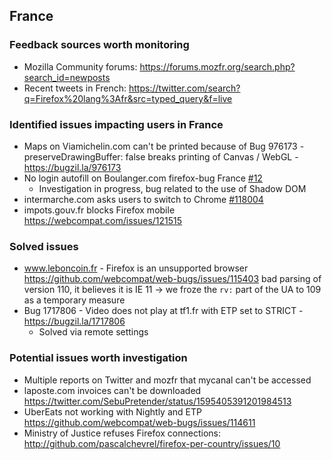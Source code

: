 ## France

### Feedback sources worth monitoring
* Mozilla Community forums: https://forums.mozfr.org/search.php?search_id=newposts
* Recent tweets in French: https://twitter.com/search?q=Firefox%20lang%3Afr&src=typed_query&f=live

### Identified issues impacting users in France
* Maps on Viamichelin.com can't be printed because of Bug 976173 - preserveDrawingBuffer: false breaks printing of Canvas / WebGL - https://bugzil.la/976173
* No login autofill on Boulanger.com firefox-bug France [#12](https://github.com/pascalchevrel/firefox-per-country/issues/12)
  - Investigation in progress, bug related to the use of Shadow DOM 
* intermarche.com asks users to switch to Chrome [#118004](https://webcompat.com/issues/118004)
* impots.gouv.fr blocks Firefox mobile https://webcompat.com/issues/121515

### Solved issues
* www.leboncoin.fr - Firefox is an unsupported browser https://github.com/webcompat/web-bugs/issues/115403 bad parsing of version 110, it believes it is IE 11 -> we froze the `rv:` part of the UA to 109 as a temporary measure
* Bug 1717806 - Video does not play at tf1.fr with ETP set to STRICT - https://bugzil.la/1717806
    - Solved via remote settings

### Potential issues worth investigation
* Multiple reports on Twitter and mozfr that mycanal can't be accessed
* laposte.com invoices can't be downloaded https://twitter.com/SebuPretender/status/1595405391201984513
* UberEats not working with Nightly and ETP https://github.com/webcompat/web-bugs/issues/114611
* Ministry of Justice refuses Firefox connections: http://github.com/pascalchevrel/firefox-per-country/issues/10
